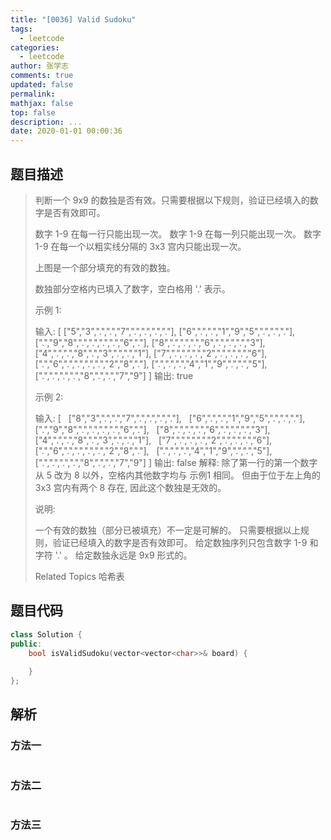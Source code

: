 ```yaml
---
title: "[0036] Valid Sudoku"
tags:
  - leetcode
categories:
  - leetcode
author: 张学志
comments: true
updated: false
permalink:
mathjax: false
top: false
description: ...
date: 2020-01-01 00:00:36
---
```


## 题目描述

> 判断一个 9x9 的数独是否有效。只需要根据以下规则，验证已经填入的数字是否有效即可。 
> 
> 
> 数字 1-9 在每一行只能出现一次。 
> 数字 1-9 在每一列只能出现一次。 
> 数字 1-9 在每一个以粗实线分隔的 3x3 宫内只能出现一次。 
> 
> 
> 
> 
> 上图是一个部分填充的有效的数独。 
> 
> 数独部分空格内已填入了数字，空白格用 '.' 表示。 
> 
> 示例 1: 
> 
> 输入:
> [
> ["5","3",".",".","7",".",".",".","."],
> ["6",".",".","1","9","5",".",".","."],
> [".","9","8",".",".",".",".","6","."],
> ["8",".",".",".","6",".",".",".","3"],
> ["4",".",".","8",".","3",".",".","1"],
> ["7",".",".",".","2",".",".",".","6"],
> [".","6",".",".",".",".","2","8","."],
> [".",".",".","4","1","9",".",".","5"],
> [".",".",".",".","8",".",".","7","9"]
> ]
> 输出: true
> 
> 
> 示例 2: 
> 
> 输入:
> [
>   ["8","3",".",".","7",".",".",".","."],
>   ["6",".",".","1","9","5",".",".","."],
>   [".","9","8",".",".",".",".","6","."],
>   ["8",".",".",".","6",".",".",".","3"],
>   ["4",".",".","8",".","3",".",".","1"],
>   ["7",".",".",".","2",".",".",".","6"],
>   [".","6",".",".",".",".","2","8","."],
>   [".",".",".","4","1","9",".",".","5"],
>   [".",".",".",".","8",".",".","7","9"]
> ]
> 输出: false
> 解释: 除了第一行的第一个数字从 5 改为 8 以外，空格内其他数字均与 示例1 相同。
> 但由于位于左上角的 3x3 宫内有两个 8 存在, 因此这个数独是无效的。 
> 
> 说明: 
> 
> 
> 一个有效的数独（部分已被填充）不一定是可解的。 
> 只需要根据以上规则，验证已经填入的数字是否有效即可。 
> 给定数独序列只包含数字 1-9 和字符 '.' 。 
> 给定数独永远是 9x9 形式的。 
> 
> Related Topics 哈希表

## 题目代码

```cpp
class Solution {
public:
    bool isValidSudoku(vector<vector<char>>& board) {
        
    }
};
```

## 解析

### 方法一

```cpp

```

### 方法二

```cpp

```

### 方法三

```cpp

```

